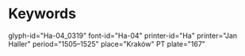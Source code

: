 # Keywords
glyph-id="Ha-04_0319"
font-id="Ha-04"
printer-id="Ha"
printer="Jan Haller"
period="1505–1525"
place="Kraków"
PT plate="167"
